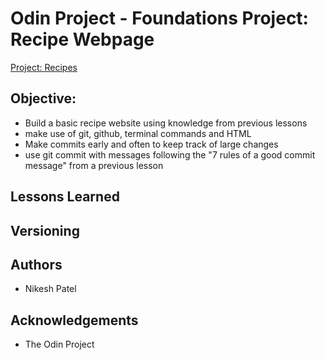 # Odin Project - Foundations Project: Recipe Webpage

[Project: Recipes](https://www.theodinproject.com/lessons/foundations-recipes)

## Objective:
- Build a basic recipe website using knowledge from previous lessons
- make use of git, github, terminal commands and HTML
- Make commits early and often to keep track of large changes
- use git commit with messages following the "7 rules of a good commit message" from a previous lesson

## Lessons Learned

## Versioning

## Authors
- Nikesh Patel

## Acknowledgements
- The Odin Project